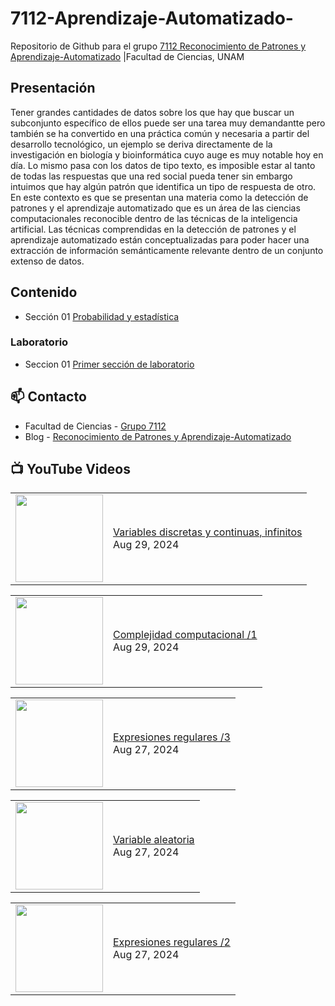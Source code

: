 # 7112-Aprendizaje-Automatizado-
Repositorio de Github para el grupo   [7112 Reconocimiento de Patrones y Aprendizaje-Automatizado](https://www.fciencias.unam.mx/docencia/horarios/presentacion/347481) |Facultad de Ciencias, UNAM

## Presentación
Tener grandes cantidades de datos sobre los que hay que buscar un subconjunto específico de ellos puede ser una tarea muy demandantte pero también se ha convertido en una práctica común y necesaria a partir del desarrollo tecnológico, un ejemplo se deriva directamente de la investigación en biología y bioinformática cuyo auge es muy notable hoy en día. Lo mismo pasa con los datos de tipo texto, es imposible estar al tanto de todas las respuestas que una red social pueda tener sin embargo intuimos que hay algún patrón que identifica un tipo de respuesta de otro. En este contexto es que se presentan una materia como la detección de patrones y el aprendizaje automatizado que es un área de las ciencias computacionales reconocible dentro de las técnicas de la inteligencia artificial. Las técnicas comprendidas en la detección de patrones y el aprendizaje automatizado están conceptualizadas para poder hacer una extracción de información semánticamente relevante dentro de un conjunto extenso de datos.

## Contenido
- Sección 01  [Probabilidad y estadística](https://github.com/7122-Aprendizaje-Automatizado/7112-Aprendizaje-Automatizado-/tree/main/Secci%C3%B3n%2001%20Probabilidad%20y%20Estadistica)

### Laboratorio
- Seccion 01  [Primer sección de laboratorio](https://github.com/7122-Aprendizaje-Automatizado/7112-Aprendizaje-Automatizado-/tree/main/Secci%C3%B3n01-Laboratorio)


## 📫 Contacto
- Facultad de Ciencias - [Grupo 7112](https://www.fciencias.unam.mx/docencia/horarios/presentacion/347481)
- Blog - [Reconocimiento de Patrones y Aprendizaje-Automatizado](https://sites.google.com/view/patronesciencias/inicio)

##  📺 	YouTube Videos
<!-- BLOG-POST-LIST:START --><table><tr><td><a href="https://www.youtube.com/watch?v=vp6BzpmE7GY"><img width="140px" src="https://i.ytimg.com/vi/vp6BzpmE7GY/mqdefault.jpg"></a></td>
<td><a href="https://www.youtube.com/watch?v=vp6BzpmE7GY">Variables discretas y continuas, infinitos</a><br/>Aug 29, 2024</td></tr></table>
<table><tr><td><a href="https://www.youtube.com/watch?v=O739Jo_3A7o"><img width="140px" src="https://i.ytimg.com/vi/O739Jo_3A7o/mqdefault.jpg"></a></td>
<td><a href="https://www.youtube.com/watch?v=O739Jo_3A7o">Complejidad computacional /1</a><br/>Aug 29, 2024</td></tr></table>
<table><tr><td><a href="https://www.youtube.com/watch?v=DloM-oF00cE"><img width="140px" src="https://i.ytimg.com/vi/DloM-oF00cE/mqdefault.jpg"></a></td>
<td><a href="https://www.youtube.com/watch?v=DloM-oF00cE">Expresiones regulares /3</a><br/>Aug 27, 2024</td></tr></table>
<table><tr><td><a href="https://www.youtube.com/watch?v=ZKV3Ud5u9FI"><img width="140px" src="https://i.ytimg.com/vi/ZKV3Ud5u9FI/mqdefault.jpg"></a></td>
<td><a href="https://www.youtube.com/watch?v=ZKV3Ud5u9FI">Variable aleatoria</a><br/>Aug 27, 2024</td></tr></table>
<table><tr><td><a href="https://www.youtube.com/watch?v=KpeH8NubUz4"><img width="140px" src="https://i.ytimg.com/vi/KpeH8NubUz4/mqdefault.jpg"></a></td>
<td><a href="https://www.youtube.com/watch?v=KpeH8NubUz4">Expresiones regulares /2</a><br/>Aug 27, 2024</td></tr></table>
<!-- BLOG-POST-LIST:END -->
